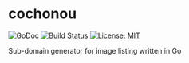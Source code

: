 # cochonou

[![GoDoc](https://godoc.org/github.com/genesor/cochonou?status.svg)](https://godoc.org/github.com/genesor/cochonou) [![Build Status](https://travis-ci.org/genesor/cochonou.svg?branch=master)](https://travis-ci.org/genesor/cochonou) [![License: MIT](https://img.shields.io/badge/License-MIT-yellow.svg)](https://opensource.org/licenses/MIT)

Sub-domain generator for image listing written in Go


